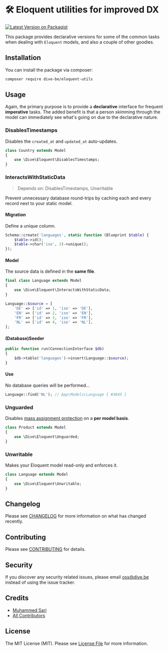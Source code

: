 # 🛠 Eloquent utilities for improved DX

[![Latest Version on Packagist](https://img.shields.io/packagist/v/dive-be/eloquent-utils.svg?style=flat-square)](https://packagist.org/packages/dive-be/eloquent-utils)


This package provides declarative versions for some of the common tasks when dealing with `Eloquent` models, 
and also a couple of other goodies.

## Installation

You can install the package via composer:

```bash
composer require dive-be/eloquent-utils
```

## Usage

Again, the primary purpose is to provide a **declarative** interface for frequent **imperative** tasks.
The added benefit is that a person skimming through the model can immediately see what's going on due to the declarative nature.

### DisablesTimestamps

Disables the `created_at` and `updated_at` auto-updates.

```php
class Country extends Model
{
    use \Dive\Eloquent\DisablesTimestamps;
}
```

### InteractsWithStaticData

> Depends on: DisablesTimestamps, Unwritable

Prevent unnecessary database round-trips by caching each and every record next to your static model.

#### Migration

Define a unique column.

```php
Schema::create('languages', static function (Blueprint $table) {
    $table->id();
    $table->char('iso', 2)->unique();
});
```

#### Model

The source data is defined in the **same file**.

```php
final class Language extends Model
{
    use \Dive\Eloquent\InteractsWithStaticData;
}

Language::$source = [
    'DE' => ['id' => 1, 'iso' => 'DE'],
    'EN' => ['id' => 2, 'iso' => 'EN'],
    'FR' => ['id' => 3, 'iso' => 'FR'],
    'NL' => ['id' => 4, 'iso' => 'NL'],
];
```

#### (Database)Seeder

```php
public function run(ConnectionInterface $db)
{
    $db->table('languages')->insert(Language::$source);
}
```

#### Use

No database queries will be performed...

```php
Language::find('NL'); // App\Models\Language { #3645 }
```

### Unguarded

Disables [mass assignment protection](https://laravel.com/docs/9.x/eloquent#mass-assignment) on a **per model basis**.

```php
class Product extends Model
{
    use \Dive\Eloquent\Unguarded;
}
```

### Unwritable

Makes your Eloquent model read-only and enforces it.

```php
class Language extends Model
{
    use \Dive\Eloquent\Unwritable;
}
```

## Changelog

Please see [CHANGELOG](CHANGELOG.md) for more information on what has changed recently.

## Contributing

Please see [CONTRIBUTING](CONTRIBUTING.md) for details.

## Security

If you discover any security related issues, please email oss@dive.be instead of using the issue tracker.

## Credits

- [Muhammed Sari](https://github.com/mabdullahsari)
- [All Contributors](../../contributors)

## License

The MIT License (MIT). Please see [License File](LICENSE.md) for more information.
